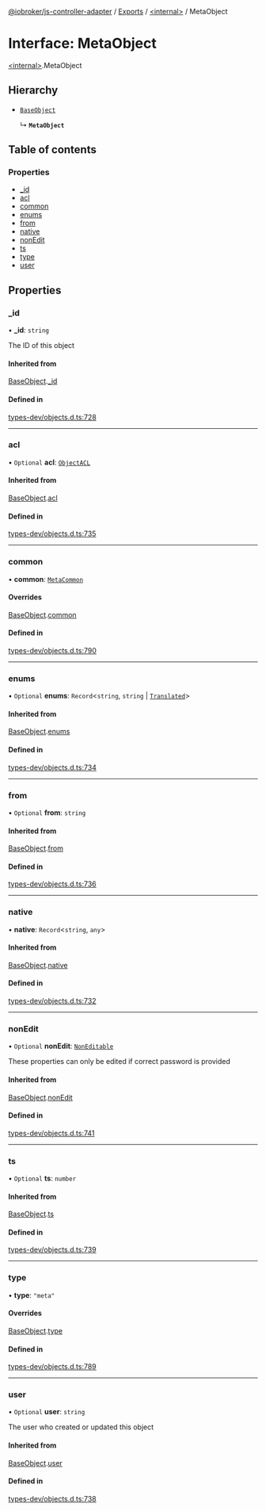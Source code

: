 [@iobroker/js-controller-adapter](../README.md) / [Exports](../modules.md) / [\<internal\>](../modules/internal_.md) / MetaObject

# Interface: MetaObject

[\<internal\>](../modules/internal_.md).MetaObject

## Hierarchy

- [`BaseObject`](internal_.BaseObject.md)

  ↳ **`MetaObject`**

## Table of contents

### Properties

- [\_id](internal_.MetaObject.md#_id)
- [acl](internal_.MetaObject.md#acl)
- [common](internal_.MetaObject.md#common)
- [enums](internal_.MetaObject.md#enums)
- [from](internal_.MetaObject.md#from)
- [native](internal_.MetaObject.md#native)
- [nonEdit](internal_.MetaObject.md#nonedit)
- [ts](internal_.MetaObject.md#ts)
- [type](internal_.MetaObject.md#type)
- [user](internal_.MetaObject.md#user)

## Properties

### \_id

• **\_id**: `string`

The ID of this object

#### Inherited from

[BaseObject](internal_.BaseObject.md).[_id](internal_.BaseObject.md#_id)

#### Defined in

[types-dev/objects.d.ts:728](https://github.com/ioBroker/ioBroker.js-controller/blob/ae4125d6/packages/types-dev/objects.d.ts#L728)

___

### acl

• `Optional` **acl**: [`ObjectACL`](internal_.ObjectACL.md)

#### Inherited from

[BaseObject](internal_.BaseObject.md).[acl](internal_.BaseObject.md#acl)

#### Defined in

[types-dev/objects.d.ts:735](https://github.com/ioBroker/ioBroker.js-controller/blob/ae4125d6/packages/types-dev/objects.d.ts#L735)

___

### common

• **common**: [`MetaCommon`](internal_.MetaCommon.md)

#### Overrides

[BaseObject](internal_.BaseObject.md).[common](internal_.BaseObject.md#common)

#### Defined in

[types-dev/objects.d.ts:790](https://github.com/ioBroker/ioBroker.js-controller/blob/ae4125d6/packages/types-dev/objects.d.ts#L790)

___

### enums

• `Optional` **enums**: `Record`\<`string`, `string` \| [`Translated`](../modules/internal_.md#translated)\>

#### Inherited from

[BaseObject](internal_.BaseObject.md).[enums](internal_.BaseObject.md#enums)

#### Defined in

[types-dev/objects.d.ts:734](https://github.com/ioBroker/ioBroker.js-controller/blob/ae4125d6/packages/types-dev/objects.d.ts#L734)

___

### from

• `Optional` **from**: `string`

#### Inherited from

[BaseObject](internal_.BaseObject.md).[from](internal_.BaseObject.md#from)

#### Defined in

[types-dev/objects.d.ts:736](https://github.com/ioBroker/ioBroker.js-controller/blob/ae4125d6/packages/types-dev/objects.d.ts#L736)

___

### native

• **native**: `Record`\<`string`, `any`\>

#### Inherited from

[BaseObject](internal_.BaseObject.md).[native](internal_.BaseObject.md#native)

#### Defined in

[types-dev/objects.d.ts:732](https://github.com/ioBroker/ioBroker.js-controller/blob/ae4125d6/packages/types-dev/objects.d.ts#L732)

___

### nonEdit

• `Optional` **nonEdit**: [`NonEditable`](internal_.NonEditable.md)

These properties can only be edited if correct password is provided

#### Inherited from

[BaseObject](internal_.BaseObject.md).[nonEdit](internal_.BaseObject.md#nonedit)

#### Defined in

[types-dev/objects.d.ts:741](https://github.com/ioBroker/ioBroker.js-controller/blob/ae4125d6/packages/types-dev/objects.d.ts#L741)

___

### ts

• `Optional` **ts**: `number`

#### Inherited from

[BaseObject](internal_.BaseObject.md).[ts](internal_.BaseObject.md#ts)

#### Defined in

[types-dev/objects.d.ts:739](https://github.com/ioBroker/ioBroker.js-controller/blob/ae4125d6/packages/types-dev/objects.d.ts#L739)

___

### type

• **type**: ``"meta"``

#### Overrides

[BaseObject](internal_.BaseObject.md).[type](internal_.BaseObject.md#type)

#### Defined in

[types-dev/objects.d.ts:789](https://github.com/ioBroker/ioBroker.js-controller/blob/ae4125d6/packages/types-dev/objects.d.ts#L789)

___

### user

• `Optional` **user**: `string`

The user who created or updated this object

#### Inherited from

[BaseObject](internal_.BaseObject.md).[user](internal_.BaseObject.md#user)

#### Defined in

[types-dev/objects.d.ts:738](https://github.com/ioBroker/ioBroker.js-controller/blob/ae4125d6/packages/types-dev/objects.d.ts#L738)
